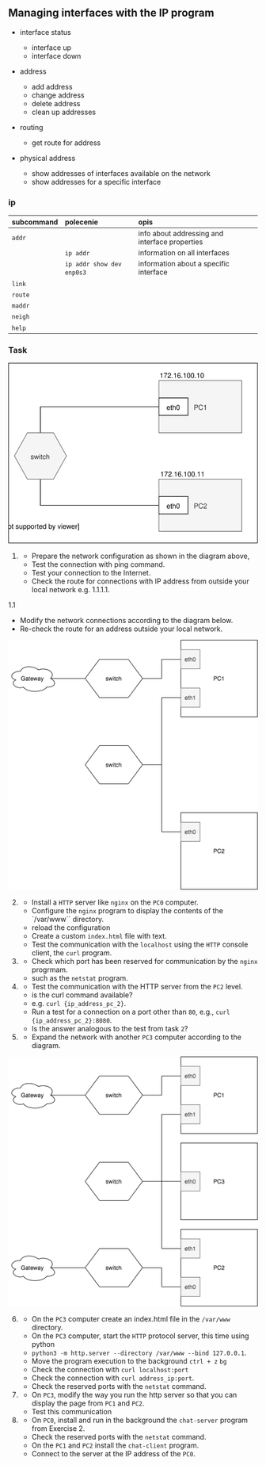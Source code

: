 ## Managing interfaces with the IP program

* interface status
    * interface up
    * interface down
* address
    * add address
    * change address
    * delete address
    * clean up addresses
* routing
    * get route for address
    
* physical address
    * show addresses of interfaces available on the network
    * show addresses for a specific interface
     


### ip 

| subcommand    |  polecenie   | opis  |
| ------------- |:-------------| :---------------| 
|   ``addr``    |                               | info about addressing and interface properties |
|               |   ``ip addr``                 | information on all interfaces              |
|               |   ``ip addr show dev enp0s3`` | information about a specific interface               |
|   ``link``    |                               |  |
|   ``route``   |  | |
|   ``maddr``   |  | |
|   ``neigh``   |  | |
|   ``help``    |  | |


### Task

![zadanie 3](sieci-3.0.svg)

1.
   * Prepare the network configuration as shown in the diagram above, 
   * Test the connection with ping command.
   * Test your connection to the Internet.
   * Check the route for connections with IP address from outside your local network e.g. 1.1.1.1.

1.1
   * Modify the network connections according to the diagram below.
   * Re-check the route for an address outside your local network.
  
![zadanie 3](sieci-3.1.png)

2.
   * Install a ``HTTP`` server like ``nginx`` on the ``PC0`` computer. 
   * Configure the ``nginx`` program to display the contents of the `/var/www`` directory.
   * reload the configuration
   * Create a custom ``index.html`` file with text.
   * Test the communication with the ``localhost`` using the ``HTTP`` console client, the ``curl`` program.
3.
   * Check which port has been reserved for communication by the ``nginx`` progrmam.
   * such as the ``netstat`` program.

4.
   * Test the communication with the HTTP server from the ``PC2`` level.
   * is the curl command available?
   * e.g. ``curl {ip_address_pc_2}``.
   * Run a test for a connection on a port other than ``80``, e.g., ``curl {ip_address_pc_2}:8080``.
   * Is the answer analogous to the test from task ``2``?

5.
   * Expand the network with another ``PC3`` computer according to the diagram.
   
![task 3](sieci-3.2.png)

6. 
   * On the ``PC3`` computer create an index.html file in the ``/var/www`` directory.
   * On the ``PC3`` computer, start the ``HTTP`` protocol server, this time using python
   * ``python3 -m http.server --directory /var/www --bind 127.0.0.1``.
   * Move the program execution to the background ``ctrl + z`` ``bg``
   * Check the connection with ``curl localhost:port``
   * Check the connection with ``curl address_ip:port``.
   * Check the reserved ports with the ``netstat`` command.
   
7. 
    * On ``PC3``, modify the way you run the http server so that you can display the page from ``PC1`` and ``PC2``. 
    * Test this communication

8.
   * On ``PC0``, install and run in the background the ``chat-server`` program from Exercise 2.
   * Check the reserved ports with the ``netstat`` command.
   * On the ``PC1`` and ``PC2`` install the ``chat-client`` program.
   * Connect to the server at the IP address of the ``PC0``.

